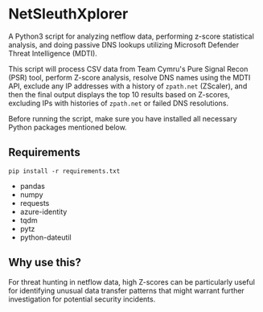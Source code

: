 # NetSleuthXplorer
A Python3 script for analyzing netflow data, performing z-score statistical analysis, and doing passive DNS lookups utilizing Microsoft Defender Threat Intelligence (MDTI).

This script will process CSV data from Team Cymru's Pure Signal Recon (PSR) tool, perform Z-score analysis, 
resolve DNS names using the MDTI API, 
exclude any IP addresses with a history of `zpath.net` (ZScaler), 
and then the final output displays the top 10 results based on Z-scores, excluding IPs with histories of `zpath.net` or failed DNS resolutions.

Before running the script, make sure you have installed all necessary Python packages mentioned below.

## Requirements
`pip install -r requirements.txt`

- pandas
- numpy
- requests
- azure-identity
- tqdm
- pytz
- python-dateutil

## Why use this?
For threat hunting in netflow data, high Z-scores can be particularly useful for identifying unusual data transfer patterns that 
might warrant further investigation for potential security incidents.

